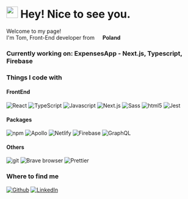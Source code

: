 <h1><img src="https://emojis.slackmojis.com/emojis/images/1643514514/5029/hello_there.gif?1643514514" width="30" />
    Hey! Nice to see you.</h1>


<p>Welcome to my page! </br> I'm Tom, Front-End developer from <img
        src="https://cdn-icons-png.flaticon.com/512/197/197529.png" width="13" /> <b>Poland</b></p>
<h3>Currently working on: ExpensesApp - Next.js, Typescript, Firebase</h3>
<h3>Things I code with</h3>
<h4>FrontEnd</h4>
<p>
    <img alt="React" src="https://img.shields.io/badge/-React-0865A3?style=flat-square&logo=react&logoColor=white" />
    <img alt="TypeScript"
        src="https://img.shields.io/badge/-TypeScript-008BBC?style=flat-square&logo=typescript&logoColor=white" />
    <img alt="Javascript"
        src="https://img.shields.io/badge/-ES2022-00AEBB?style=flat-square&logo=javascript&logoColor=white" />
    <img alt="Next.js" src="https://img.shields.io/badge/-Next.js-00bba2?style=flat-square&logo=Next.js&logoColor=white" />
    <img alt="Sass" src="https://img.shields.io/badge/-Sass-00CEA3?style=flat-square&logo=sass&logoColor=white" />
    <img alt="html5" src="https://img.shields.io/badge/-HTML5-92E783?style=flat-square&logo=html5&logoColor=white" />
    <img alt="Jest" src="https://img.shields.io/badge/-Jest-944058?style=flat-square&logo=Jest&logoColor=white" />
</p>
<h4>Packages</h4>
<p>
    <img alt="npm" src="https://img.shields.io/badge/-NPM-CB3837?style=flat-square&logo=npm&logoColor=white" />
    <img alt="Apollo" src="https://img.shields.io/badge/-Apollo%20GraphQL-B73263?style=flat-square&logo=apollo-graphql&logoColor=white" />
    <img alt="Netlify" src="https://img.shields.io/badge/-Netlify-8F417E?style=flat-square&logo=netlify&logoColor=white" />
    <img alt="Firebase" src="https://img.shields.io/badge/-Firebase-5F4B83?style=flat-square&logo=firebase&logoColor=white" />
    <img alt="GraphQL"
        src="https://img.shields.io/badge/-GraphQL-384D73?style=flat-square&logo=graphql&logoColor=white" />
</p>
<h4>Others</h4>
<p>
    <img alt="git" src="https://img.shields.io/badge/-Git-F05032?style=flat-square&logo=git&logoColor=white" />
    <img alt="Brave browser"
        src="https://img.shields.io/badge/-Brave_Browser-DC3B6A?style=flat-square&logo=brave&logoColor=white" />
    <img alt="Prettier"
        src="https://img.shields.io/badge/-Prettier-AB478B?style=flat-square&logo=prettier&logoColor=white" />
</p>


<h3>Where to find me</h3>
<p>
<a href="https://github.com/Danilus120" target="_blank"><img alt="Github"
            src="https://img.shields.io/badge/GitHub-%2312100E.svg?&style=for-the-badge&logo=Github&logoColor=white" /></a>
    <a href="https://www.linkedin.com/in/tomaszdanilczuk/" target="_blank"><img alt="LinkedIn"
            src="https://img.shields.io/badge/linkedin-%230077B5.svg?&style=for-the-badge&logo=linkedin&logoColor=white" /></a>
</p>
